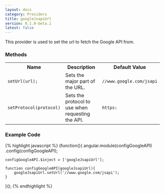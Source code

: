 ```yaml
---
layout: docs
category: Providers
title: googleJsapiUrl
version: 0.1.0-beta.1
latest: false
---
```


This provider is used to set the url to fetch the Google API from.

### Methods
<table class="table">
    <tr>
        <th>Name</th>
        <th>Description</th>
        <th>Default Value</th>
    </tr>
    <tr>
        <td><p><code>setUrl(url);</code></p></td>
        <td>Sets the major part of the URL.</td>
        <td><p><code>//www.google.com/jsapi</code></p></td>
    </tr>
    <tr>
        <td><p><code>setProtocol(protocol)</code></p></td>
        <td>Sets the protocol to use when requesting the API.</td>
        <td><p><code>https:</code></p></td>
    </tr>
</table>

### Example Code
{% highlight javascript %}
(function(){
    angular.module(configGoogleAPI)
        .config(configGoogleAPI);
    
    configGoogleAPI.$inject = ['googleJsapiUrl'];
    
    function configGoogleAPI(googleJsapiUrl){
        googleJsapiUrl.setUrl('//www.google.com/jsapi');
    }
}();
{% endhighlight %}